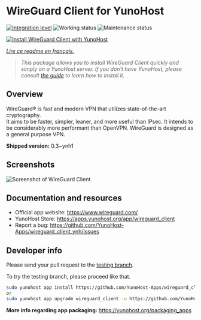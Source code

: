 <!--
N.B.: This README was automatically generated by https://github.com/YunoHost/apps/tree/master/tools/readme_generator
It shall NOT be edited by hand.
-->

# WireGuard Client for YunoHost

[![Integration level](https://dash.yunohost.org/integration/wireguard_client.svg)](https://dash.yunohost.org/appci/app/wireguard_client) ![Working status](https://ci-apps.yunohost.org/ci/badges/wireguard_client.status.svg) ![Maintenance status](https://ci-apps.yunohost.org/ci/badges/wireguard_client.maintain.svg)

[![Install WireGuard Client with YunoHost](https://install-app.yunohost.org/install-with-yunohost.svg)](https://install-app.yunohost.org/?app=wireguard_client)

*[Lire ce readme en français.](./README_fr.md)*

> *This package allows you to install WireGuard Client quickly and simply on a YunoHost server.
If you don't have YunoHost, please consult [the guide](https://yunohost.org/#/install) to learn how to install it.*

## Overview

WireGuard® is fast and modern VPN that utilizes state-of-the-art cryptography.  
It aims to be faster, simpler, leaner, and more useful than IPsec. It intends to be considerably more performant than OpenVPN. WireGuard is designed as a general purpose VPN.


**Shipped version:** 0.3~ynh1

## Screenshots

![Screenshot of WireGuard Client](./doc/screenshots/wireguard_client.png)

## Documentation and resources

* Official app website: <https://www.wireguard.com/>
* YunoHost Store: <https://apps.yunohost.org/app/wireguard_client>
* Report a bug: <https://github.com/YunoHost-Apps/wireguard_client_ynh/issues>

## Developer info

Please send your pull request to the [testing branch](https://github.com/YunoHost-Apps/wireguard_client_ynh/tree/testing).

To try the testing branch, please proceed like that.

``` bash
sudo yunohost app install https://github.com/YunoHost-Apps/wireguard_client_ynh/tree/testing --debug
or
sudo yunohost app upgrade wireguard_client -u https://github.com/YunoHost-Apps/wireguard_client_ynh/tree/testing --debug
```

**More info regarding app packaging:** <https://yunohost.org/packaging_apps>